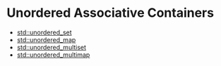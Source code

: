 # Unordered Associative Containers

- [std::unordered_set](./std_unordered_set.md)
- [std::unordered_map](./std_unordered_map.md)
- [std::unordered_multiset](./std_unordered_multiset.md)
- [std::unordered_multimap](./std_unordered_multimap.md)